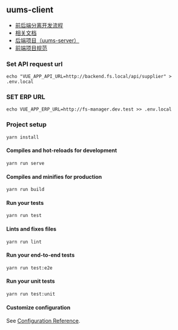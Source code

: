 ## uums-client
- [前后端分离开发流程](https://git.whgxwl.com:10025/King.Li/document/blob/master/前后端分离开发流程.md)
- [相关文档](https://git.whgxwl.com:10025/King.Li/document/blob/master/README.md)
- [后端项目（uums-server）](https://git.whgxwl.com:10025/fs/uums-server)
- [前端项目规范](https://git.whgxwl.com:10025/fs/uums-client/wikis/pms%E5%89%8D%E7%AB%AF%E4%BB%A3%E7%A0%81%E8%A7%84%E8%8C%83)

### Set API request url
```
echo "VUE_APP_API_URL=http://backend.fs.local/api/supplier" > .env.local
```
### SET ERP URL
```
echo VUE_APP_ERP_URL=http://fs-manager.dev.test >> .env.local
```
### Project setup
```
yarn install
```

#### Compiles and hot-reloads for development
```
yarn run serve
```

#### Compiles and minifies for production
```
yarn run build
```

#### Run your tests
```
yarn run test
```

#### Lints and fixes files
```
yarn run lint
```

#### Run your end-to-end tests
```
yarn run test:e2e
```

#### Run your unit tests
```
yarn run test:unit
```

#### Customize configuration
See [Configuration Reference](https://cli.vuejs.org/config/).
